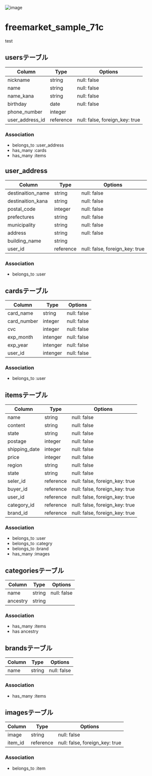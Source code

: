![image](https://user-images.githubusercontent.com/61194189/76932377-221d9e80-692e-11ea-8595-af577a388e09.png)
# freemarket_sample_71c
test
## usersテーブル
|Column|Type|Options|
|------|----|-------|
|nickname|string|null: false|
|name|string|null: false|
|name_kana|string|null: false|
|birthday|date|null: false|
|phone_number|integer||
|user_address_id|reference|null: false, foreign_key: true|
### Association
- belongs_to :user_address
- has_many :cards
- has_many :items

## user_address
|Column|Type|Options|
|------|----|-------|
|destinaition_name|string|null: false|
|destinaition_kana|string|null: false|
|postal_code|integer|null: false|
|prefectures|string|null: false|
|municipality|string|null: false|
|address|string|null: false|
|building_name|string||
|user_id|reference|null: false, foreign_key: true|
### Association
- belongs_to :user

## cardsテーブル
|Column|Type|Options|
|------|----|-------|
|card_name|string|null: false|
|card_number|integer|null: false|
|cvc|integer|null: false|
|exp_month|intenger|null: false|
|exp_year|intenger|null: false|
|user_id|intenger|null: false|
### Association
- belongs_to :user

## itemsテーブル
|Column|Type|Options|
|------|----|-------|
|name|string|null: false|
|content|string|null: false|
|state|string|null: false|
|postage|integer|null: false|
|shipping_date|integer|null: false|
|price|integer|null: false|
|region|string|null: false|
|state|string|null: false|
|seler_id|reference|null: false, foreign_key: true|
|buyer_id|reference|null: false, foreign_key: true|
|user_id|reference|null: false, foreign_key: true|
|category_id|reference|null: false, foreign_key: true|
|brand_id|reference|null: false, foreign_key: true|
### Association
- belongs_to :user
- belongs_to :categry
- belongs_to :brand
- has_many :images

## categoriesテーブル
|Column|Type|Options|
|------|----|-------|
|name|string|null: false|
|ancestry|string||
### Association
- has_many :items
- has ancestry

## brandsテーブル
|Column|Type|Options|
|------|----|-------|
|name|string|null: false|
### Association
- has_many :items

## imagesテーブル
|Column|Type|Options|
|------|----|-------|
|image|string|null: false|
|item_id|reference|null: false, foreign_key: true|
### Association
- belongs_to :item
